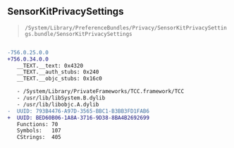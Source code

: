 ## SensorKitPrivacySettings

> `/System/Library/PreferenceBundles/Privacy/SensorKitPrivacySettings.bundle/SensorKitPrivacySettings`

```diff

-756.0.25.0.0
+756.0.34.0.0
   __TEXT.__text: 0x4320
   __TEXT.__auth_stubs: 0x240
   __TEXT.__objc_stubs: 0x16c0

   - /System/Library/PrivateFrameworks/TCC.framework/TCC
   - /usr/lib/libSystem.B.dylib
   - /usr/lib/libobjc.A.dylib
-  UUID: 793B4476-A97D-3565-BBC1-B3BB3FD1FAB6
+  UUID: BED60B06-1A8A-3716-9D38-8BA4B2692699
   Functions: 70
   Symbols:   107
   CStrings:  405

```
